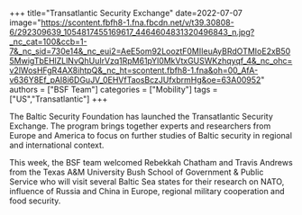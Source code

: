 ﻿+++
title="Transatlantic Security Exchange"
date=2022-07-07
image="https://scontent.fbfh8-1.fna.fbcdn.net/v/t39.30808-6/292309639_1054817455169617_4464604831320496843_n.jpg?_nc_cat=100&ccb=1-7&_nc_sid=730e14&_nc_eui2=AeE5om92LooztF0MIIeuAyBRdOTMIoE2xB505MwigTbEHlZLlNvQhUuIrVzq1RpM61pYl0MkVtxGUSWKzhqyqf_4&_nc_ohc=v2lWosHFgR4AX8ihtpQ&_nc_ht=scontent.fbfh8-1.fna&oh=00_AfA-v636Y8Ef_pAI8i6DGuJV_0EHVfTaosBczJUfxbrmHg&oe=63A00952"
authors = ["BSF Team"]
categories = ["Mobility"]
tags = ["US","Transatlantic"]
+++

The Baltic Security Foundation has launched the Transatlantic Security Exchange. The program brings together experts and researchers from Europe and America to focus on further studies of Baltic security in regional and international context.

This week, the BSF team welcomed Rebekkah Chatham and Travis Andrews from the Texas A&M University Bush School of Government & Public Service who will visit several Baltic Sea states for their research on NATO, influence of Russia and China in Europe, regional military cooperation and food security.
